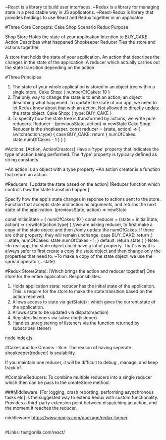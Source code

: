 #
~React is a library to build user interfaces.
~Redux is a library for managing state in a predictable way in JS applicatons.
~React-Redux is library that provides bindings to use React and Redux together in an applicaton.

#Three Core Concepts:
Cake Shop Scenario          Redux           Purpose

Shop                        Store           Holds the state of your application
Intention to BUY_CAKE       Action          Describes what happened
Shopkeeper                  Reducer         Ties the store and actions together

A store that holds the state of your application.
An action that describes the changes in the state of the application.
A reducer which actually carries out the state transition depending on the action.

#Three Principles:
1. The state of your whole application is stored in an object tree within a single store.
Cake Shop:
    {
        numberOfCakes: 10
    }
2. The only way to change the state is to emit an action, an object describing what happened.
To update the state of our app, we need to let Redux know about that with an action. Not allowed to directly update the state object.
Cake Shop:
{
    type: BUY_CAKE
}
3. To specify how the state tree is transformed by actions, we write pure reducers.
Reducer - (previousState, action) => newState
Cake Shop:
Reducer is the shopkeeper.
const reducer = (state, action) => {
    switch(action.type) {
        case BUY_CAKE: 
            return {
                numOfCakes: state.numOfCakes - 1
            }
    }
}

#Actions: [Action, ActionCreators]
Have a 'type' property that indicates the type of action being performed.
The 'type' property is typically defined as string constants.

~An action is an object with a type property
~An action creator is a function that return an action.

#Reducers: [Update the state based on the action] 
           [Reducer function which controls how the state transition happen]

Specify how the app's state changes in reponse to actions sent to the store.
Function that accepts state and action as arguments, and returns the next state of the application.
(previousState, action) => newState

const initialState = {
    numOfCakes: 10
}
const reducer = (state = initialState, action) => {
    switch(action.type) {
        //we are asking reducer, to first make a copy of the state object and then 
        //only update the numOfCakes. If there are other property, they will remain unchange.
        case BUY_CAKE: return {
            ...state,
            numOfCakes: state.numOfCakes - 1;
        }
        default: return state
    }
}
Note: 
~In real app, the state object could have a lot of property. That's why it is always safer to first create a copy the state object and then change only the properties that need to. 
~To make a copy of the state object, we use the spread operator(...state) 

#Redux Store(State): [Which brings the action and reducer together]
One store for the entire application.
Responsibilites:
 1. Holds application state: 
    reducer has the initial state of the applicaiton. This is require for the store to make the state transition based on the action received.
 2. Allows access to state via getState() : which gives the current state of the application. 
 3. Allows state to be updated via dispatch(action)
 4. Registers listeners via subscribe(listener)
 5. Handles unregistering of listeners via the function returned by subscribe(listener)

 node index.js

#Cakes and Ice Creams - Sce:
The reason of having seperate shopkeeper(reducer) is scalability.

If you maintain one reducer, it will be difficult to debug , manage, and keep track of. 

#CombineReducers: To combine multiple reducers into a single reducer which then can be pass to the createStore method.

###Middleware: [For logging, crash reporting, performing asynchronous tasks etc]
Is the suggested way to extend Redux with custom functionality.
Provides a third-party extension point between dispatching an action, and the moment it reaches the reducer.

  middleware:  https://www.npmjs.com/package/redux-logger

##




#Links:
testgorilla.com/react/



